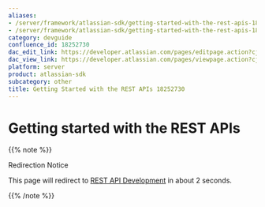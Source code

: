 ```yaml
---
aliases:
- /server/framework/atlassian-sdk/getting-started-with-the-rest-apis-18252730.html
- /server/framework/atlassian-sdk/getting-started-with-the-rest-apis-18252730.md
category: devguide
confluence_id: 18252730
dac_edit_link: https://developer.atlassian.com/pages/editpage.action?cjm=wozere&pageId=18252730
dac_view_link: https://developer.atlassian.com/pages/viewpage.action?cjm=wozere&pageId=18252730
platform: server
product: atlassian-sdk
subcategory: other
title: Getting Started with the REST APIs 18252730
---
```

# Getting started with the REST APIs

{{% note %}}

Redirection Notice

This page will redirect to [REST API Development](/display/DOCS/REST+API+Development) in about 2 seconds.

{{% /note %}}
























































